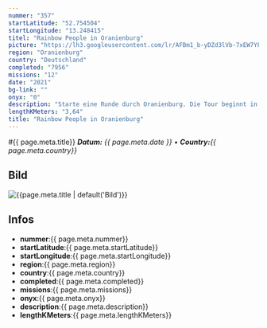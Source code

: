 ```yaml
---
nummer: "357"
startLatitude: "52.754504"
startLongitude: "13.248415"
titel: "Rainbow People in Oranienburg"
picture: "https://lh3.googleusercontent.com/lr/AFBm1_b-yDZd3lVb-7xEW7YF-1ndOwoJHA-udMXkSQ0TCD6-hXcuTDTqdpP6tFhDe9dCFXBbl6PuumZhwPoRehnFEYh-An2sT9ki0ryjto3h28nJEFE55IR31YfLA98M9rrufqPX1jmbol3dQv4BN1TingaMYpJD2cmNJhaCi1CkqrNK2TKaEBtPf_3m4i4bsCsW_yLxpfBqqLXX50WHYvwWQ2pb7vxFE8jpDZ4JMHW5z5Mh7YWkCILo3RpO-OL3XV_JdsHjddOvz5XPEhxBJIWLEl0qjrqWYNl4Hekahwi-Ano4two4lsf_nA_T3jxU1WAfnAGH4dawzm6yBsRsnKeMtN7nlP9iGrxJ3sjkIvw7014vOTWMmFYA11XsY3rRGTv1Fj5__4a33k5Sufhp6GYSsA048RbmLFz57OAfe-l2t4CQhX5YpYmp-xIjeQFeZK7y3-APaMrLWKotHjCr3i0q4ydsraM_KG1AO2yV7LKpGjnEThjudJVw-oH1t1nyWZFBD1cU2vkUHT6SEN-Za8BxJzJ3qMFXIhf7yRw19wGikhRvHs8a_0uKQmdUzJoXcabev4fAjKTf3qN4h2zi7_XMpV5vuc0S4TEi9xaJCdIaekBI6YnwA5nzsdVFGBfSE0VprlHCFJVJjtA2gNKVJ4mOgF53Nl12UZbWpwFQQs7D6ZfFOScRmvr4oRN5-AzmR-XSToyEAFEqtr688kZ-NQASCBLjtoXd9Y_ttT7tZrhaqanrCnL74_pmz2EP4tNbF1AObJdqPOshBluRsAF3tN6FalsUsRa8Lt0EK1OG2KkUVpZbG5BCChTsW-oFyBysoeFnlRxE1GOWSyCYIW-HdwfVmS-a2rrgKSArm7WL"
region: "Oranienburg"
country: "Deutschland"
completed: "7956"
missions: "12"
date: "2021"
bg-link: ""
onyx: "0"
description: "Starte eine Runde durch Oranienburg. Die Tour beginnt in der Bernauer Straße"
lengthKMeters: "3,64"
title: "Rainbow People in Oranienburg"
---
```


#{{ page.meta.title}}
_**Datum:** {{ page.meta.date }} • **Country:**{{ page.meta.country}}_

## Bild
![{{page.meta.title | default('Bild')}}]({{page.meta.picture}})

## Infos
- **nummer**:{{ page.meta.nummer}}
- **startLatitude**:{{ page.meta.startLatitude}}
- **startLongitude**:{{ page.meta.startLongitude}}
- **region**:{{ page.meta.region}}
- **country**:{{ page.meta.country}}
- **completed**:{{ page.meta.completed}}
- **missions**:{{ page.meta.missions}}
- **onyx**:{{ page.meta.onyx}}
- **description**:{{ page.meta.description}}
- **lengthKMeters**:{{ page.meta.lengthKMeters}}

